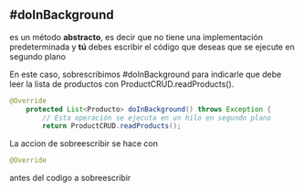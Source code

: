 ## #doInBackground
es un método **abstracto**, es decir que no tiene una implementación predeterminada y **tú** debes escribir el código que deseas que se ejecute en segundo plano

En este caso, sobrescribimos #doInBackground para indicarle que debe leer la lista de productos con ProductCRUD.readProducts().

```java
@Override
    protected List<Producto> doInBackground() throws Exception {
        // Esta operación se ejecuta en un hilo en segundo plano
        return ProductCRUD.readProducts();
```

La accion de sobreescribir se hace con 
``` java
@Override
```
antes del codigo a sobreescribir